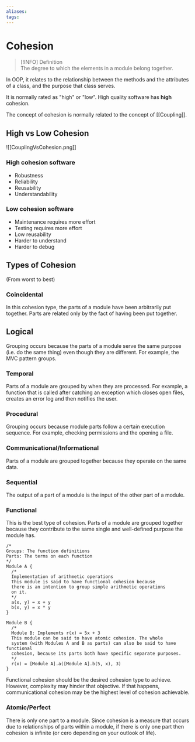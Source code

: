 ```yaml
---
aliases: 
tags: 
---
```

# Cohesion

> [!INFO] Definition  
>  The degree to which the elements in a module belong together.

In OOP, it relates to the relationship between the methods and the attributes of a class, and the purpose that class serves.

It is normally rated as "high" or "low". High quality software has **high** cohesion.

The concept of cohesion is normally related to the concept of [[Coupling]]. 

## High vs Low Cohesion

![[CouplingVsCohesion.png]]

### High cohesion software

- Robustness
- Reliability
- Reusability
- Understandability

### Low cohesion software

- Maintenance requires more effort
- Testing requires more effort
- Low reusability
- Harder to understand
- Harder to debug

## Types of Cohesion
(From worst to best)

### Coincidental
In this cohesion type, the parts of a module have been arbitrarily put together. Parts are related only by the fact of having been put together.

## Logical
Grouping occurs because the parts of a module serve the same purpose (i.e. do the same thing) even though they are different. For example, the MVC pattern groups.

### Temporal
Parts of a module are grouped by when they are processed. For example, a function that is called after catching an exception which closes open files, creates an error log and then notifies the user.

### Procedural
Grouping occurs because module parts follow a certain execution sequence. For example, checking permissions and the opening a file.

### Communicational/Informational
Parts of a module are grouped together because they operate on the same data.

### Sequential
The output of a part of a module is the input of the other part of a module.

### Functional
This is the best type of cohesion. Parts of a module are grouped together because they contribute to the same single and well-defined purpose the module has.

```
/*
Groups: The function definitions
Parts: The terms on each function
*/
Module A {
  /*
  Implementation of arithmetic operations
  This module is said to have functional cohesion because 
  there is an intention to group simple arithmetic operations
  on it. 
  */
  a(x, y) = x + y
  b(x, y) = x * y
}

Module B {
  /*
  Module B: Implements r(x) = 5x + 3
  This module can be said to have atomic cohesion. The whole
  system (with Modules A and B as parts) can also be said to have functional
  cohesion, because its parts both have specific separate purposes. 
  */
  r(x) = [Module A].a([Module A].b(5, x), 3)
}
```

Functional cohesion should be the desired cohesion type to achieve. However, complexity may hinder that objective. If that happens, communicational cohesion may be the highest level of cohesion achievable.

### Atomic/Perfect
There is only one part to a module. Since cohesion is a measure that occurs due to relationships of parts within a module, if there is only one part then cohesion is infinite (or cero depending on your outlook of life).